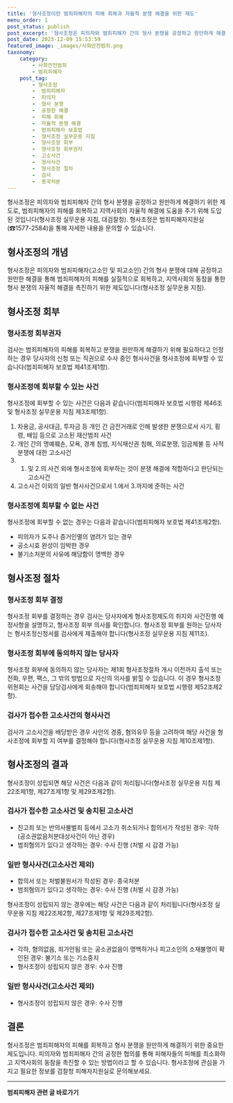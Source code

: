 ```yaml
---
title: '형사조정이란 범죄피해자의 피해 회복과 자율적 분쟁 해결을 위한 제도'
menu_order: 1
post_status: publish
post_excerpt: '형사조정은 피의자와 범죄피해자 간의 형사 분쟁을 공정하고 원만하게 해결하기 위한 제도로, 범죄피해자의 피해를 회복하고 지역사회의 자율적 해결에 도움을 주기 위해 도입된 것입니다 형사조정 실무운용 지침, 대검찰청 . 형사조정은 범죄피해자지원실  1577 2584 을 통해 자세한 내용을 문의할 수 있습니다.'
post_date: 2023-12-09 15:53:59
featured_image: _images/사회안전범죄.png
taxonomy:
    category:
        - 사회안전범죄
        - 범죄피해자
    post_tag:
        - 형사조정
        -  범죄피해자
        -  피의자
        -  형사 분쟁
        -  공정한 해결
        -  피해 회복
        -  자율적 분쟁 해결
        -  범죄피해자 보호법
        -  형사조정 실무운용 지침
        -  형사조정 회부
        -  형사조정 회부권자
        -  고소사건
        -  형사사건
        -  형사조정 절차
        -  검사
        -  종국처분
---
```



형사조정은 피의자와 범죄피해자 간의 형사 분쟁을 공정하고 원만하게 해결하기 위한 제도로, 범죄피해자의 피해를 회복하고 지역사회의 자율적 해결에 도움을 주기 위해 도입된 것입니다(형사조정 실무운용 지침, 대검찰청). 형사조정은 범죄피해자지원실(☎1577-2584)을 통해 자세한 내용을 문의할 수 있습니다.

## 형사조정의 개념
형사조정은 피의자와 범죄피해자(고소인 및 피고소인) 간의 형사 분쟁에 대해 공정하고 원만한 해결을 통해 범죄피해자의 피해를 실질적으로 회복하고, 지역사회의 동참을 통한 형사 분쟁의 자율적 해결을 촉진하기 위한 제도입니다(형사조정 실무운용 지침).

## 형사조정 회부
### 형사조정 회부권자
검사는 범죄피해자의 피해를 회복하고 분쟁을 원만하게 해결하기 위해 필요하다고 인정하는 경우 당사자의 신청 또는 직권으로 수사 중인 형사사건을 형사조정에 회부할 수 있습니다(범죄피해자 보호법 제41조제1항).

### 형사조정에 회부할 수 있는 사건
형사조정에 회부할 수 있는 사건은 다음과 같습니다(범죄피해자 보호법 시행령 제46조 및 형사조정 실무운용 지침 제3조제1항).
1. 차용금, 공사대금, 투자금 등 개인 간 금전거래로 인해 발생한 분쟁으로서 사기, 횡령, 배임 등으로 고소된 재산범죄 사건
2. 개인 간의 명예훼손, 모욕, 경계 침범, 지식재산권 침해, 의료분쟁, 임금체불 등 사적 분쟁에 대한 고소사건
3. 1. 및 2.의 사건 외에 형사조정에 회부하는 것이 분쟁 해결에 적합하다고 판단되는 고소사건
4. 고소사건 이외의 일반 형사사건으로서 1.에서 3.까지에 준하는 사건

### 형사조정에 회부할 수 없는 사건
형사조정에 회부할 수 없는 경우는 다음과 같습니다(범죄피해자 보호법 제41조제2항).
- 피의자가 도주나 증거인멸의 염려가 있는 경우
- 공소시효 완성이 임박한 경우
- 불기소처분의 사유에 해당함이 명백한 경우

## 형사조정 절차
### 형사조정 회부 결정
형사조정 회부를 결정하는 경우 검사는 당사자에게 형사조정제도의 취지와 사건진행 예정사항을 설명하고, 형사조정 회부 의사를 확인합니다. 형사조정 회부를 원하는 당사자는 형사조정신청서를 검사에게 제출해야 합니다(형사조정 실무운용 지침 제11조).

### 형사조정 회부에 동의하지 않는 당사자
형사조정 회부에 동의하지 않는 당사자는 제1회 형사조정절차 개시 이전까지 출석 또는 전화, 우편, 팩스, 그 밖의 방법으로 자신의 의사를 밝힐 수 있습니다. 이 경우 형사조정위원회는 사건을 담당검사에게 회송해야 합니다(범죄피해자 보호법 시행령 제52조제2항).

### 검사가 접수한 고소사건의 형사사건
검사가 고소사건을 배당받은 경우 사안의 경중, 혐의유무 등을 고려하여 해당 사건을 형사조정에 회부할 지 여부를 결정해야 합니다(형사조정 실무운용 지침 제10조제1항).

## 형사조정의 결과
형사조정이 성립되면 해당 사건은 다음과 같이 처리됩니다(형사조정 실무운용 지침 제22조제1항, 제27조제1항 및 제29조제2항).

### 검사가 접수한 고소사건 및 송치된 고소사건
- 친고죄 또는 반의사불벌죄 등에서 고소가 취소되거나 합의서가 작성된 경우: 각하 (공소권없음처분대상사건이 아닌 경우)
- 범죄혐의가 있다고 생각하는 경우: 수사 진행 (처벌 시 감경 가능)

### 일반 형사사건(고소사건 제외)
- 합의서 또는 처벌불원서가 작성된 경우: 종국처분
- 범죄혐의가 있다고 생각하는 경우: 수사 진행 (처벌 시 감경 가능)

형사조정이 성립되지 않는 경우에는 해당 사건은 다음과 같이 처리됩니다(형사조정 실무운용 지침 제22조제2항, 제27조제1항 및 제29조제2항).

### 검사가 접수한 고소사건 및 송치된 고소사건
- 각하, 혐의없음, 죄가안됨 또는 공소권없음이 명백하거나 피고소인의 소재불명이 확인된 경우: 불기소 또는 기소중지
- 형사조정이 성립되지 않은 경우: 수사 진행

### 일반 형사사건(고소사건 제외)
- 형사조정이 성립되지 않은 경우: 수사 진행

## 결론
형사조정은 범죄피해자의 피해를 회복하고 형사 분쟁을 원만하게 해결하기 위한 중요한 제도입니다. 피의자와 범죄피해자 간의 공정한 협의를 통해 피해자들의 피해를 최소화하고 지역사회의 동참을 촉진할 수 있는 방법이라고 할 수 있습니다. 형사조정에 관심을 가지고 필요한 정보를 검찰청 피해자지원실로 문의해보세요.


<!-- wp:separator -->
<hr class="wp-block-separator has-alpha-channel-opacity"/>
<!-- /wp:separator -->

<!-- wp:group {"backgroundColor":"base","layout":{"type":"constrained"}} -->
<div class="wp-block-group has-base-background-color has-background"><!-- wp:paragraph {"align":"center","fontSize":"medium"} -->
<p class="has-text-align-center has-large-font-size"><strong>범죄피해자 관련 글 바로가기</strong></p>
<!-- /wp:paragraph -->


<!-- wp:latest-posts
{"categories":[{"id":30771,"count":19,"description":"","link":"https://uknowlaw.com/category/%eb%b2%94%ec%a3%84%ed%94%bc%ed%95%b4%ec%9e%90/","name":"범죄피해자","slug":"범죄피해자","taxonomy":"category","parent":0,"meta":[],"_links":{"self":[{"href":"https://uknowlaw.com/wp-json/wp/v2/categories/30771"}],"collection":[{"href":"https://uknowlaw.com/wp-json/wp/v2/categories"}],"about":[{"href":"https://uknowlaw.com/wp-json/wp/v2/taxonomies/category"}],"wp:post_type":[{"href":"https://uknowlaw.com/wp-json/wp/v2/posts?categories=30771"}],"curies":[{"name":"wp","href":"https://api.w.org/{rel}","templated":true}]}}],"postsToShow":100,"excerptLength":28,"postLayout":"grid","columns":2,"featuredImageAlign":"left","featuredImageSizeSlug":"large","fontSize":"small"} /--></div>
<!-- /wp:group -->